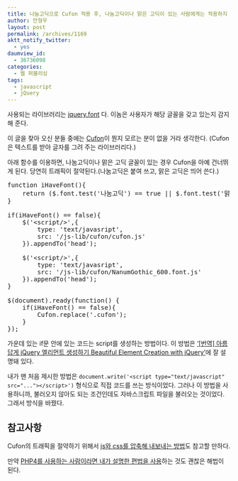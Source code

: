 ```yaml
---
title: 나눔고딕으로 Cufon 적용 후, 나눔고딕이나 맑은 고딕이 있는 사람에게는 적용하지 않기
author: 안형우
layout: post
permalink: /archives/1169
aktt_notify_twitter:
  - yes
daumview_id:
  - 36736098
categories:
  - 웹 퍼블리싱
tags:
  - javascript
  - jQuery
---
```

사용되는 라이브러리는 [jquery.font][1] 다. 이놈은 사용자가 해당 글꼴을 갖고 있는지 감지해 준다.

이 글을 찾아 오신 분들 중에는 [Cufon][2]이 뭔지 모르는 분이 없을 거라 생각한다. (Cufon은 텍스트를 받아 글자를 그려 주는 라이브러리다.)

아래 함수를 이용하면, 나눔고딕이나 맑은 고딕 글꼴이 있는 경우 Cufon을 아예 건너뛰게 된다. 당연히 트래픽이 절약된다.(나눔고딕은 붙여 쓰고, 맑은 고딕은 띄어 쓴다.)

<pre class="brush:js">function iHaveFont(){
	return ($.font.test(&#039;나눔고딕&#039;) == true || $.font.test(&#039;맑은 고딕&#039;) == true);
}

if(iHaveFont() == false){
	$(&#039;&lt;script/&gt;&#039;,{
		type: &#039;text/javasript&#039;,
		src: &#039;/js-lib/cufon/cufon.js&#039;
	}).appendTo(&#039;head&#039;);

	$(&#039;&lt;script/&gt;&#039;,{
		type: &#039;text/javasript&#039;,
		src: &#039;/js-lib/cufon/NanumGothic_600.font.js&#039;
	}).appendTo(&#039;head&#039;);
}

$(document).ready(function() {
	if(iHaveFont() == false){
		Cufon.replace(&#039;.cufon&#039;);
	}
});</pre>

가운데 있는 if문 안에 있는 코드는 script를 생성하는 방법이다. 이 방법은 [&#8216;[번역] 아름답게 jQuery 엘리먼트 생성하기 Beautiful Element Creation with jQuery&#8217;][3]에 잘 설명돼 있다.

내가 맨 처음 제시한 방법은 `document.write('<script type="text/javascript" src="..."></script>')` 형식으로 직접 코드를 쓰는 방식이었다. 그러나 이 방법을 사용하니까, 불러오지 않아도 되는 조건인데도 자바스크립트 파일을 불러오는 것이었다. 그래서 방식을 바꿨다.

## 참고사항

Cufon의 트래픽을 절약하기 위해서 [js와 css를 압축해 내보내는 방법][4]도 참고할 만하다.

만약 [PHP4를 사용하는 사람이라면 내가 설명한 편법을 사용][5]하는 것도 괜찮은 해법이 된다.

 [1]: http://mytory.net/archives/118 "폰트가 설치돼 있는지 확인해 주는 javascript"
 [2]: https://github.com/sorccu/cufon/wiki/
 [3]: http://mytory.net/archives/829 "[번역] 아름답게 jQuery 엘리먼트 생성하기 Beautiful Element Creation with jQuery"
 [4]: http://mytory.net/archives/1048 "[minify] js, css 압축 – 웹사이트 속도 증가, 트래픽 절약"
 [5]: http://mytory.net/archives/1161 "거대한 용량의 Cufon 글꼴 js 파일로 걱정인데 php 버전이 낮아 minify를 사용하지 못하는 사람을 위한 편법"